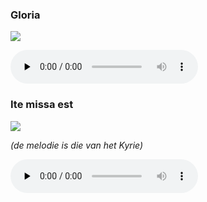 ### Gloria

![](./mass-viii-gloria.jpg)

<audio src="https://storage.googleapis.com/kyriale/djc_08_gloria_mp3_1.mp3" preload="none" controls="controls"></audio>

### Ite missa est

![](./mass-viii-ite.jpg)

*(de melodie is die van het Kyrie)*

<audio src="https://storage.googleapis.com/kyriale/mass-viii-ite.mp3" preload="none" controls="controls"></audio>
